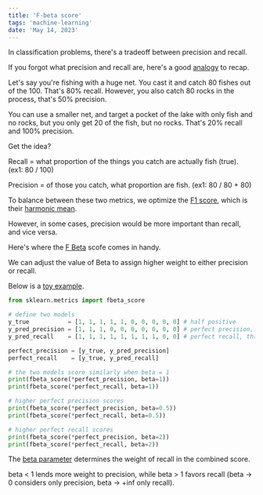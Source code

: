 ```yaml
---
title: 'F-beta score'
tags: 'machine-learning'
date: 'May 14, 2023'
---
```


In classification problems, there's a tradeoff between precision and recall.

If you forgot what precision and recall are, here's a good [analogy](https://www.reddit.com/r/datascience/comments/qdai89/i_just_explained_recallprecision_to_a_nonds_and/) to recap.

Let's say you're fishing with a huge net. You cast it and catch 80 fishes out of the 100. That's 80% recall. However, you also catch 80 rocks in the process, that's 50% precision.

You can use a smaller net, and target a pocket of the lake with only fish and no rocks, but you only get 20 of the fish, but no rocks. That's 20% recall and 100% precision.

Get the idea?

Recall = what proportion of the things you catch are actually fish (true). (ex1: 80 / 100)

Precision = of those you catch, what proportion are fish. (ex1: 80 / 80 + 80)

To balance between these two metrics, we optimize the [F1 score](https://www.wikiwand.com/en/F-score), which is their [harmonic mean](https://www.wikiwand.com/en/Harmonic_mean).

However, in some cases, precision would be more important than recall, and vice versa.

Here's where the [F Beta](https://www.wikiwand.com/en/F-score#F%CE%B2_score) scofe comes in handy.

We can adjust the value of Beta to assign higher weight to either precision or recall.

Below is a [toy example](https://github.com/MenaWANG/ML_toy_examples/blob/main/modeling%20algorithm/metrics-fbeta.ipynb).

```py
from sklearn.metrics import fbeta_score

# define two models
y_true           = [1, 1, 1, 1, 1, 0, 0, 0, 0, 0] # half positive
y_pred_precision = [1, 1, 1, 0, 0, 0, 0, 0, 0, 0] # perfect precision, two false negatives
y_pred_recall    = [1, 1, 1, 1, 1, 1, 1, 1, 0, 0] # perfect recall, three false positives

perfect_precision = [y_true, y_pred_precision]
perfect_recall    = [y_true, y_pred_recall]

# the two models score similarly when beta = 1
print(fbeta_score(*perfect_precision, beta=1))
print(fbeta_score(*perfect_recall, beta=1))

# higher perfect precision scores
print(fbeta_score(*perfect_precision, beta=0.5))
print(fbeta_score(*perfect_recall, beta=0.5))

# higher perfect recall scores
print(fbeta_score(*perfect_precision, beta=2))
print(fbeta_score(*perfect_recall, beta=2))

```

The [beta parameter](https://scikit-learn.org/stable/modules/generated/sklearn.metrics.fbeta_score.html) determines the weight of recall in the combined score.

beta < 1 lends more weight to precision, while beta > 1 favors recall (beta -> 0 considers only precision, beta -> +inf only recall).
